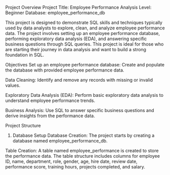 Project Overview
Project Title: Employee Performance Analysis
Level: Beginner
Database: employee_performance_db

This project is designed to demonstrate SQL skills and techniques typically used by data analysts to explore, clean, and analyze employee performance data. The project involves setting up an employee performance database, performing exploratory data analysis (EDA), and answering specific business questions through SQL queries. This project is ideal for those who are starting their journey in data analysis and want to build a strong foundation in SQL.

Objectives
Set up an employee performance database: Create and populate the database with provided employee performance data.

Data Cleaning: Identify and remove any records with missing or invalid values.

Exploratory Data Analysis (EDA): Perform basic exploratory data analysis to understand employee performance trends.

Business Analysis: Use SQL to answer specific business questions and derive insights from the performance data.

Project Structure
1. Database Setup
Database Creation: The project starts by creating a database named employee_performance_db.

Table Creation: A table named employee_performance is created to store the performance data. The table structure includes columns for employee ID, name, department, role, gender, age, hire date, review date, performance score, training hours, projects completed, and salary.
